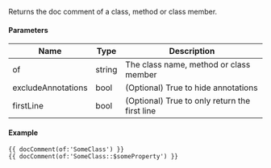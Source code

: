 Returns the doc comment of a class, method or class member.

#### Parameters

| Name | Type | Description
| ---- | ---- | -----------
| of | string | The class name, method or class member
| excludeAnnotations | bool | (Optional) True to hide annotations
| firstLine | bool | (Optional) True to only return the first line

#### Example

```
{{ docComment(of:'SomeClass') }}
{{ docComment(of:'SomeClass::$someProperty') }}
```